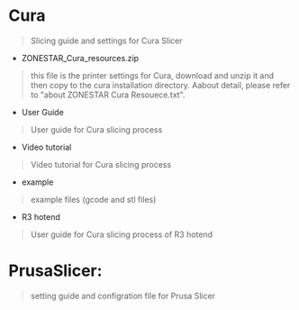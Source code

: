 # Cura
> Slicing guide and settings for Cura Slicer
- ZONESTAR_Cura_resources.zip
> this file is the printer settings for Cura, download and unzip it and then copy to the cura installation directory.
> Aabout detail, please refer to "about ZONESTAR Cura Resouece.txt".
- User Guide
> User guide for Cura slicing process
- Video tutorial
> Video tutorial for Cura slicing process
- example
> example files (gcode and stl files)
- R3 hotend
> User guide for Cura slicing process of R3 hotend 

# PrusaSlicer:
> setting guide and configration file for Prusa Slicer
